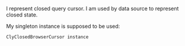 I represent closed query cursor.
I am used by data source to represent closed state.

My singleton instance is supposed to be used:

	ClyClosedBrowserCursor instance